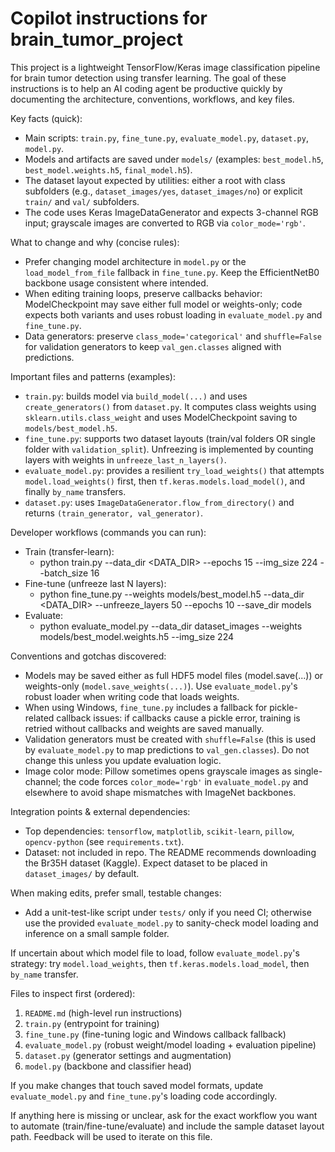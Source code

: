 # Copilot instructions for brain_tumor_project

This project is a lightweight TensorFlow/Keras image classification pipeline for brain tumor detection using transfer learning. The goal of these instructions is to help an AI coding agent be productive quickly by documenting the architecture, conventions, workflows, and key files.

Key facts (quick):
- Main scripts: `train.py`, `fine_tune.py`, `evaluate_model.py`, `dataset.py`, `model.py`.
- Models and artifacts are saved under `models/` (examples: `best_model.h5`, `best_model.weights.h5`, `final_model.h5`).
- The dataset layout expected by utilities: either a root with class subfolders (e.g., `dataset_images/yes`, `dataset_images/no`) or explicit `train/` and `val/` subfolders.
- The code uses Keras ImageDataGenerator and expects 3-channel RGB input; grayscale images are converted to RGB via `color_mode='rgb'`.

What to change and why (concise rules):
- Prefer changing model architecture in `model.py` or the `load_model_from_file` fallback in `fine_tune.py`. Keep the EfficientNetB0 backbone usage consistent where intended.
- When editing training loops, preserve callbacks behavior: ModelCheckpoint may save either full model or weights-only; code expects both variants and uses robust loading in `evaluate_model.py` and `fine_tune.py`.
- Data generators: preserve `class_mode='categorical'` and `shuffle=False` for validation generators to keep `val_gen.classes` aligned with predictions.

Important files and patterns (examples):
- `train.py`: builds model via `build_model(...)` and uses `create_generators()` from `dataset.py`. It computes class weights using `sklearn.utils.class_weight` and uses ModelCheckpoint saving to `models/best_model.h5`.
- `fine_tune.py`: supports two dataset layouts (train/val folders OR single folder with `validation_split`). Unfreezing is implemented by counting layers with weights in `unfreeze_last_n_layers()`.
- `evaluate_model.py`: provides a resilient `try_load_weights()` that attempts `model.load_weights()` first, then `tf.keras.models.load_model()`, and finally `by_name` transfers.
- `dataset.py`: uses `ImageDataGenerator.flow_from_directory()` and returns `(train_generator, val_generator)`.

Developer workflows (commands you can run):
- Train (transfer-learn):
  - python train.py --data_dir <DATA_DIR> --epochs 15 --img_size 224 --batch_size 16
- Fine-tune (unfreeze last N layers):
  - python fine_tune.py --weights models/best_model.h5 --data_dir <DATA_DIR> --unfreeze_layers 50 --epochs 10 --save_dir models
- Evaluate:
  - python evaluate_model.py --data_dir dataset_images --weights models/best_model.weights.h5 --img_size 224

Conventions and gotchas discovered:
- Models may be saved either as full HDF5 model files (model.save(...)) or weights-only (`model.save_weights(...)`). Use `evaluate_model.py`'s robust loader when writing code that loads weights.
- When using Windows, `fine_tune.py` includes a fallback for pickle-related callback issues: if callbacks cause a pickle error, training is retried without callbacks and weights are saved manually.
- Validation generators must be created with `shuffle=False` (this is used by `evaluate_model.py` to map predictions to `val_gen.classes`). Do not change this unless you update evaluation logic.
- Image color mode: Pillow sometimes opens grayscale images as single-channel; the code forces `color_mode='rgb'` in `evaluate_model.py` and elsewhere to avoid shape mismatches with ImageNet backbones.

Integration points & external dependencies:
- Top dependencies: `tensorflow`, `matplotlib`, `scikit-learn`, `pillow`, `opencv-python` (see `requirements.txt`).
- Dataset: not included in repo. The README recommends downloading the Br35H dataset (Kaggle). Expect dataset to be placed in `dataset_images/` by default.

When making edits, prefer small, testable changes:
- Add a unit-test-like script under `tests/` only if you need CI; otherwise use the provided `evaluate_model.py` to sanity-check model loading and inference on a small sample folder.

If uncertain about which model file to load, follow `evaluate_model.py`'s strategy: try `model.load_weights`, then `tf.keras.models.load_model`, then `by_name` transfer.

Files to inspect first (ordered):
1. `README.md` (high-level run instructions)
2. `train.py` (entrypoint for training)
3. `fine_tune.py` (fine-tuning logic and Windows callback fallback)
4. `evaluate_model.py` (robust weight/model loading + evaluation pipeline)
5. `dataset.py` (generator settings and augmentation)
6. `model.py` (backbone and classifier head)

If you make changes that touch saved model formats, update `evaluate_model.py` and `fine_tune.py`'s loading code accordingly.

If anything here is missing or unclear, ask for the exact workflow you want to automate (train/fine-tune/evaluate) and include the sample dataset layout path. Feedback will be used to iterate on this file.
